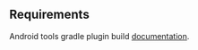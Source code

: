 Requirements
------------

Android tools gradle plugin build [documentation](http://tools.android.com/build/gradleplugin).

